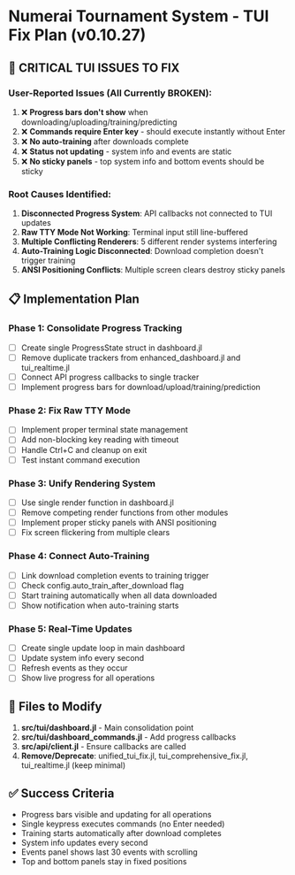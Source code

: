 # Numerai Tournament System - TUI Fix Plan (v0.10.27)

## 🚨 CRITICAL TUI ISSUES TO FIX

### User-Reported Issues (All Currently BROKEN):
1. ❌ **Progress bars don't show** when downloading/uploading/training/predicting
2. ❌ **Commands require Enter key** - should execute instantly without Enter
3. ❌ **No auto-training** after downloads complete
4. ❌ **Status not updating** - system info and events are static
5. ❌ **No sticky panels** - top system info and bottom events should be sticky

### Root Causes Identified:
1. **Disconnected Progress System**: API callbacks not connected to TUI updates
2. **Raw TTY Mode Not Working**: Terminal input still line-buffered
3. **Multiple Conflicting Renderers**: 5 different render systems interfering
4. **Auto-Training Logic Disconnected**: Download completion doesn't trigger training
5. **ANSI Positioning Conflicts**: Multiple screen clears destroy sticky panels

## 📋 Implementation Plan

### Phase 1: Consolidate Progress Tracking
- [ ] Create single ProgressState struct in dashboard.jl
- [ ] Remove duplicate trackers from enhanced_dashboard.jl and tui_realtime.jl
- [ ] Connect API progress callbacks to single tracker
- [ ] Implement progress bars for download/upload/training/prediction

### Phase 2: Fix Raw TTY Mode
- [ ] Implement proper terminal state management
- [ ] Add non-blocking key reading with timeout
- [ ] Handle Ctrl+C and cleanup on exit
- [ ] Test instant command execution

### Phase 3: Unify Rendering System
- [ ] Use single render function in dashboard.jl
- [ ] Remove competing render functions from other modules
- [ ] Implement proper sticky panels with ANSI positioning
- [ ] Fix screen flickering from multiple clears

### Phase 4: Connect Auto-Training
- [ ] Link download completion events to training trigger
- [ ] Check config.auto_train_after_download flag
- [ ] Start training automatically when all data downloaded
- [ ] Show notification when auto-training starts

### Phase 5: Real-Time Updates
- [ ] Create single update loop in main dashboard
- [ ] Update system info every second
- [ ] Refresh events as they occur
- [ ] Show live progress for all operations

## 🔧 Files to Modify

1. **src/tui/dashboard.jl** - Main consolidation point
2. **src/tui/dashboard_commands.jl** - Add progress callbacks
3. **src/api/client.jl** - Ensure callbacks are called
4. **Remove/Deprecate**: unified_tui_fix.jl, tui_comprehensive_fix.jl, tui_realtime.jl (keep minimal)

## ✅ Success Criteria
- Progress bars visible and updating for all operations
- Single keypress executes commands (no Enter needed)
- Training starts automatically after download completes
- System info updates every second
- Events panel shows last 30 events with scrolling
- Top and bottom panels stay in fixed positions